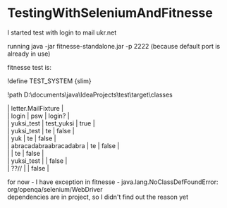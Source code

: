 # TestingWithSeleniumAndFitnesse

I started test with login to mail ukr.net

running java -jar fitnesse-standalone.jar -p 2222 (because default port is already in use)



fitnesse test is:  

!define TEST_SYSTEM {slim}
 
!path D:\documents\java\IdeaProjects\test\target\classes
 
| letter.MailFixture |  
| login | psw | login? |  
| yuksi_test | test_yuksi | true |  
| yuksi_test | te | false |  
| yuk | te | false |  
| abracadabraabracadabra | te | false |  
|  | te | false |  
| yuksi_test |  | false |  
| ??// |  | false |

for now - I have exception in fitnesse - java.lang.NoClassDefFoundError: org/openqa/selenium/WebDriver  
dependencies are in project, so I didn't find out the reason yet
